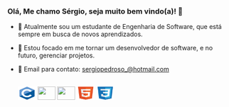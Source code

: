 ### Olá, Me chamo Sérgio, seja muito bem vindo(a)! 👋

- 🌱 Atualmente sou um estudante de Engenharia de Software, que está sempre em busca de novos aprendizados.
- 👯 Estou focado em me tornar um desenvolvedor de software, e no futuro, gerenciar projetos.
- 📩 Email para contato: sergiopedroso_@hotmail.com

  <div style='display: inline_block'><br>
    <img height='30' width='40' src="https://github.com/devicons/devicon/blob/v2.16.0/icons/c/c-original.svg" />
    <img height='30' width='40' src="https://cdn.jsdelivr.net/gh/devicons/devicon@latest/icons/python/python-original.svg" />
    <img height='30' width='40' src="https://cdn.jsdelivr.net/gh/devicons/devicon@latest/icons/javascript/javascript-original.svg" > 
    <img height='30' width='40' src="https://github.com/devicons/devicon/blob/v2.16.0/icons/html5/html5-original.svg" />
    <img height='30' width='40' src="https://github.com/devicons/devicon/blob/v2.16.0/icons/css3/css3-original.svg" />

#
<div>

          
          
    
          
          

